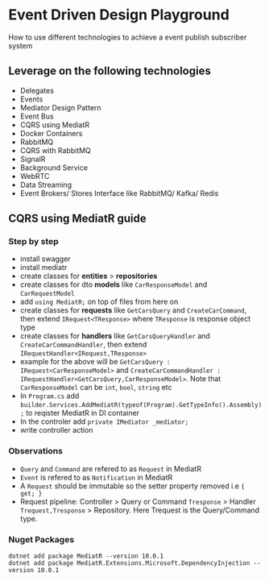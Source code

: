 # Event Driven Design Playground
How to use different technologies to achieve a event publish subscriber system 

## Leverage on the following technologies
- Delegates
- Events
- Mediator Design Pattern
- Event Bus
- CQRS using MediatR
- Docker Containers
- RabbitMQ
- CQRS with RabbitMQ
- SignalR
- Background Service
- WebRTC
- Data Streaming
- Event Brokers/ Stores Interface like RabbitMQ/ Kafka/ Redis
	
## CQRS using MediatR guide

### Step by step

- install swagger
- install mediatr
- create classes for __entities__ > __repositories__
- create classes for dto __models__ like `CarResponseModel` and `CarRequestModel`
- add `using MediatR;` on top of files from here on
- create classes for __requests__ like `GetCarsQuery` and `CreateCarCommand`, then extend `IRequest<TResponse>` where `TResponse` is response object type
- create classes for __handlers__ like `GetCarsQueryHandler` and `CreateCarCommandHandler`, then extend `IRequestHandler<IRequest,TResponse>`
- example for the above will be `GetCarsQuery : IRequest<CarResponseModel>` and `CreateCarCommandHandler : IRequestHandler<GetCarsQuery,CarResponseModel>`. Note that `CarResponseModel` can be `int`, `bool`, `string` etc
- In `Program.cs` add `builder.Services.AddMediatR(typeof(Program).GetTypeInfo().Assembly);` to reqister MediatR in DI container
- In the controler add `private IMediator _mediator;`
- write controller action

### Observations 

- `Query` and `Command` are refered to as `Request` in MediatR
- `Event` is refered to as `Notification` in MediatR 
- A `Request` should be immutable so the setter property removed i.e `{ get; }`
- Request pipeline: Controller > Query or Command `Tresponse` > Handler `Trequest,Tresponse` > Repository. Here Trequest is the Query/Command type.

### Nuget Packages

	dotnet add package MediatR --version 10.0.1
	dotnet add package MediatR.Extensions.Microsoft.DependencyInjection --version 10.0.1




